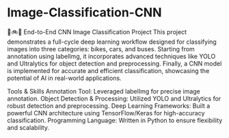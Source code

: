# Image-Classification-CNN
🚗🚲🚌 End-to-End CNN Image Classification Project
This project demonstrates a full-cycle deep learning workflow designed for classifying images into three categories: bikes, cars, and buses. Starting from annotation using labelImg, it incorporates advanced techniques like YOLO and Ultralytics for object detection and preprocessing. Finally, a CNN model is implemented for accurate and efficient classification, showcasing the potential of AI in real-world applications.

Tools & Skills
Annotation Tool: Leveraged labelImg for precise image annotation.
Object Detection & Processing: Utilized YOLO and Ultralytics for robust detection and preprocessing.
Deep Learning Frameworks: Built a powerful CNN architecture using TensorFlow/Keras for high-accuracy classification.
Programming Language: Written in Python to ensure flexibility and scalability.
